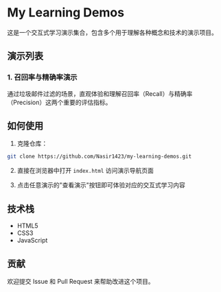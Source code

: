 # My Learning Demos

这是一个交互式学习演示集合，包含多个用于理解各种概念和技术的演示项目。

## 演示列表

### 1. 召回率与精确率演示
通过垃圾邮件过滤的场景，直观体验和理解召回率（Recall）与精确率（Precision）这两个重要的评估指标。

## 如何使用

1. 克隆仓库：
```bash
git clone https://github.com/Nasir1423/my-learning-demos.git
```

2. 直接在浏览器中打开 `index.html` 访问演示导航页面

3. 点击任意演示的"查看演示"按钮即可体验对应的交互式学习内容

## 技术栈
- HTML5
- CSS3
- JavaScript

## 贡献
欢迎提交 Issue 和 Pull Request 来帮助改进这个项目。 
